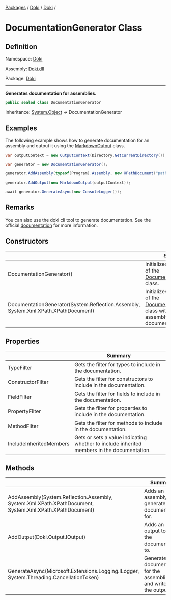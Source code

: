 [Packages](../../README.md) / [Doki](../README.md) / [Doki](README.md) / 

# DocumentationGenerator Class

## Definition

Namespace: [Doki](README.md)

Assembly: [Doki.dll](../README.md)

Package: [Doki](https://www.nuget.org/packages/Doki)

---

**Generates documentation for assemblies.**

```csharp
public sealed class DocumentationGenerator
```

Inheritance: [System.Object](https://learn.microsoft.com/en-us/dotnet/api/System.Object) → DocumentationGenerator

## Examples

The following example shows how to generate documentation for an assembly and output it using the [MarkdownOutput](../../Doki.Output.Markdown/Doki.Output.Markdown/Doki.Output.Markdown.MarkdownOutput.md) class.
```csharp
var outputContext = new OutputContext(Directory.GetCurrentDirectory());

var generator = new DocumentationGenerator();

generator.AddAssembly(typeof(Program).Assembly, new XPathDocument("path/to/assembly.xml"));

generator.AddOutput(new MarkdownOutput(outputContext));

await generator.GenerateAsync(new ConsoleLogger());
```


## Remarks

You can also use the doki cli tool to generate documentation. See the official [documentation](https://github.com/DavidVollmers/doki) for more information.

## Constructors

|   |Summary|
|---|---|
|DocumentationGenerator()|Initializes a new instance of the [DocumentationGenerator](Doki.DocumentationGenerator.md) class.|
|DocumentationGenerator(System.Reflection.Assembly, System.Xml.XPath.XPathDocument)|Initializes a new instance of the [DocumentationGenerator](Doki.DocumentationGenerator.md) class with the specified assembly and xml documentation.|


## Properties

|   |Summary|
|---|---|
|TypeFilter|Gets the filter for types to include in the documentation.|
|ConstructorFilter|Gets the filter for constructors to include in the documentation.|
|FieldFilter|Gets the filter for fields to include in the documentation.|
|PropertyFilter|Gets the filter for properties to include in the documentation.|
|MethodFilter|Gets the filter for methods to include in the documentation.|
|IncludeInheritedMembers|Gets or sets a value indicating whether to include inherited members in the documentation.|


## Methods

|   |Summary|
|---|---|
|AddAssembly(System.Reflection.Assembly, System.Xml.XPath.XPathDocument, System.Xml.XPath.XPathDocument)|Adds an assembly to generate documentation for.|
|AddOutput(Doki.Output.IOutput)|Adds an output to write the documentation to.|
|GenerateAsync(Microsoft.Extensions.Logging.ILogger, System.Threading.CancellationToken)|Generates the documentation for the assemblies and writes it to the outputs.|


